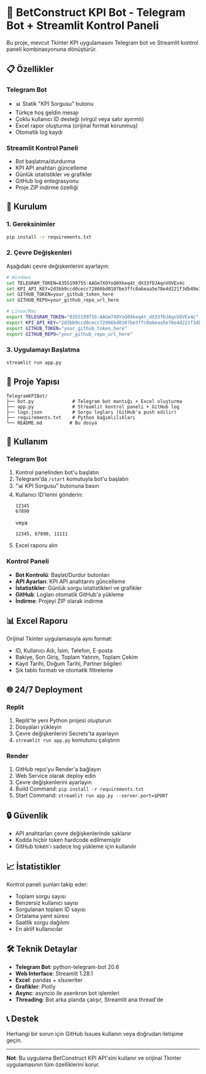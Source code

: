 # 🤖 BetConstruct KPI Bot - Telegram Bot + Streamlit Kontrol Paneli

Bu proje, mevcut Tkinter KPI uygulamasını Telegram bot ve Streamlit kontrol paneli kombinasyonuna dönüştürür.

## 📋 Özellikler

### Telegram Bot
- 📊 Statik "KPI Sorgusu" butonu
- Türkçe hoş geldin mesajı
- Çoklu kullanıcı ID desteği (virgül veya satır ayırımlı)
- Excel rapor oluşturma (orijinal format korunmuş)
- Otomatik log kaydı

### Streamlit Kontrol Paneli
- Bot başlatma/durdurma
- KPI API anahtarı güncelleme
- Günlük istatistikler ve grafikler
- GitHub log entegrasyonu
- Proje ZIP indirme özelliği

## 🚀 Kurulum

### 1. Gereksinimler
```bash
pip install -r requirements.txt
```

### 2. Çevre Değişkenleri
Aşağıdaki çevre değişkenlerini ayarlayın:

```bash
# Windows
set TELEGRAM_TOKEN=8355199755:AAGm7XOYoQ0Xkeq4t_dX33fDJAqnVOVEx4c
set KPI_API_KEY=2d3bb9ccd0cecc72866bd0107be3ffc0a6eaa5e78e4d221f3db49e345cd1a054
set GITHUB_TOKEN=your_github_token_here
set GITHUB_REPO=your_github_repo_url_here

# Linux/Mac
export TELEGRAM_TOKEN="8355199755:AAGm7XOYoQ0Xkeq4t_dX33fDJAqnVOVEx4c"
export KPI_API_KEY="2d3bb9ccd0cecc72866bd0107be3ffc0a6eaa5e78e4d221f3db49e345cd1a054"
export GITHUB_TOKEN="your_github_token_here"
export GITHUB_REPO="your_github_repo_url_here"
```

### 3. Uygulamayı Başlatma
```bash
streamlit run app.py
```

## 📁 Proje Yapısı

```
TelegramKPIBot/
├── bot.py              # Telegram bot mantığı + Excel oluşturma
├── app.py              # Streamlit kontrol paneli + GitHub log
├── logs.json           # Sorgu logları (GitHub'a push edilir)
├── requirements.txt    # Python bağımlılıkları
└── README.md          # Bu dosya
```

## 🔧 Kullanım

### Telegram Bot
1. Kontrol panelinden bot'u başlatın
2. Telegram'da `/start` komutuyla bot'u başlatın
3. "📊 KPI Sorgusu" butonuna basın
4. Kullanıcı ID'lerini gönderin:
   ```
   12345
   67890
   ```
   veya
   ```
   12345, 67890, 11111
   ```
5. Excel raporu alın

### Kontrol Paneli
- **Bot Kontrolü**: Başlat/Durdur butonları
- **API Ayarları**: KPI API anahtarını güncelleme
- **İstatistikler**: Günlük sorgu istatistikleri ve grafikler
- **GitHub**: Logları otomatik GitHub'a yükleme
- **İndirme**: Projeyi ZIP olarak indirme

## 📊 Excel Raporu

Orijinal Tkinter uygulamasıyla aynı format:
- ID, Kullanıcı Adı, İsim, Telefon, E-posta
- Bakiye, Son Giriş, Toplam Yatırım, Toplam Çekim
- Kayıt Tarihi, Doğum Tarihi, Partner bilgileri
- Şık tablo formatı ve otomatik filtreleme

## 🌐 24/7 Deployment

### Replit
1. Replit'te yeni Python projesi oluşturun
2. Dosyaları yükleyin
3. Çevre değişkenlerini Secrets'ta ayarlayın
4. `streamlit run app.py` komutunu çalıştırın

### Render
1. GitHub repo'yu Render'a bağlayın
2. Web Service olarak deploy edin
3. Çevre değişkenlerini ayarlayın
4. Build Command: `pip install -r requirements.txt`
5. Start Command: `streamlit run app.py --server.port=$PORT`

## 🔒 Güvenlik

- API anahtarları çevre değişkenlerinde saklanır
- Kodda hiçbir token hardcode edilmemiştir
- GitHub token'ı sadece log yükleme için kullanılır

## 📈 İstatistikler

Kontrol paneli şunları takip eder:
- Toplam sorgu sayısı
- Benzersiz kullanıcı sayısı
- Sorgulanan toplam ID sayısı
- Ortalama yanıt süresi
- Saatlik sorgu dağılımı
- En aktif kullanıcılar

## 🛠️ Teknik Detaylar

- **Telegram Bot**: python-telegram-bot 20.6
- **Web Interface**: Streamlit 1.28.1
- **Excel**: pandas + xlsxwriter
- **Grafikler**: Plotly
- **Async**: asyncio ile asenkron bot işlemleri
- **Threading**: Bot arka planda çalışır, Streamlit ana thread'de

## 📞 Destek

Herhangi bir sorun için GitHub Issues kullanın veya doğrudan iletişime geçin.

---

**Not**: Bu uygulama BetConstruct KPI API'sini kullanır ve orijinal Tkinter uygulamasının tüm özelliklerini korur.
